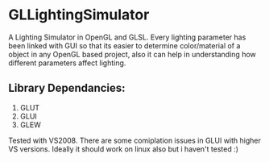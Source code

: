 GLLightingSimulator
====================
A Lighting Simulator in OpenGL and GLSL. Every lighting parameter has been linked with GUI so that its easier to determine color/material of a object in any OpenGL based project, also it can help in understanding how different parameters affect lighting.

Library Dependancies:
---------------------
1. GLUT
2. GLUI
3. GLEW

Tested with VS2008. There are some comiplation issues in GLUI with higher VS versions.
Ideally it should work on linux also but i haven't tested :)